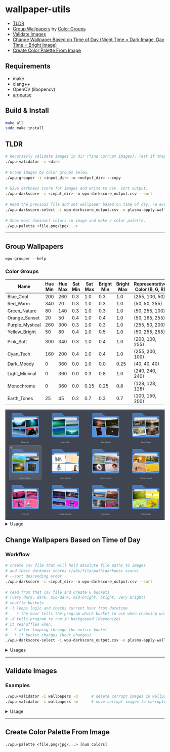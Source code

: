 # wallpaper-utils

- [TLDR](#tldr)
- [Group Wallpapers](#group-wallpapers) by [Color Groups](#color-groups)
- [Validate Images](#validate-images)
- [Change Wallpaper Based on Time of Day (Night Time = Dark Image, Day Time = Bright Image)](#change-wallpapers-based-on-time-of-day)
- [Create Color Palette From Image](#create-color-palette-from-image)

## Requirements

- make
- clang++
- OpenCV (libopencv)
- [argparse](https://github.com/p-ranav/argparse)

## Build & Install

```bash
make all
sudo make install
```

## TLDR

```bash
# Recursevly validate images in dir (find corrupt images). Test if they can be loaded. Delete with -d, Move with -m
./wpu-validator -i <dir>

# Group images by color groups below.
./wpu-grouper -i <input_dir> -o <output_dir> --copy

# Give darkness score for images and write to csv, sort output.
./wpu-darkscore -i <input_dir> -o wpu-darkscore_output.csv --sort

# Read the previous file and set wallpaper based on time of day, -e execute, -l loop logic, -d deamonize
./wpu-darkscore-select -i wpu-darkscore_output.csv -e plasma-apply-wallpaperimage -l -d

# Show most dominant colors in image and make a color palette.
./wpu-palette <file.png/jpg/...>
```

---

## Group Wallpapers

```console
wpu-grouper --help
```

### Color Groups

| Name            | Hue Min | Hue Max | Sat Min | Sat Max | Bright Min | Bright Max | Representative Color (B, G, R) |
| --------------- | ------- | ------- | ------- | ------- | ---------- | ---------- | ------------------------------ |
| Blue_Cool       | 200     | 260     | 0.3     | 1.0     | 0.3        | 1.0        | (255, 100, 50)                 |
| Red_Warm        | 340     | 20      | 0.3     | 1.0     | 0.3        | 1.0        | (50, 50, 255)                  |
| Green_Nature    | 80      | 140     | 0.3     | 1.0     | 0.3        | 1.0        | (50, 255, 100)                 |
| Orange_Sunset   | 20      | 50      | 0.4     | 1.0     | 0.4        | 1.0        | (50, 165, 255)                 |
| Purple_Mystical | 260     | 300     | 0.3     | 1.0     | 0.3        | 1.0        | (255, 50, 200)                 |
| Yellow_Bright   | 50      | 80      | 0.4     | 1.0     | 0.5        | 1.0        | (50, 255, 255)                 |
| Pink_Soft       | 300     | 340     | 0.3     | 1.0     | 0.4        | 1.0        | (200, 100, 255)                |
| Cyan_Tech       | 160     | 200     | 0.4     | 1.0     | 0.4        | 1.0        | (255, 200, 100)                |
| Dark_Moody      | 0       | 360     | 0.0     | 1.0     | 0.0        | 0.25       | (40, 40, 40)                   |
| Light_Minimal   | 0       | 360     | 0.0     | 0.3     | 0.8        | 1.0        | (240, 240, 240)                |
| Monochrome      | 0       | 360     | 0.0     | 0.15    | 0.25       | 0.8        | (128, 128, 128)                |
| Earth_Tones     | 25      | 45      | 0.2     | 0.7     | 0.3        | 0.7        | (100, 150, 200)                |

<img src="preview/preview.png">

<details><summary>Usage</summary>

```console
Usage: grouper [--help] [--version] --input VAR [--output VAR] [[--copy]|[--move]] [--algorithm 0/1/2]

group wallpapers by color palette

Optional arguments:
  -h, --help       shows help message and exits
  -v, --version    prints version information and exits

Required (detailed usage):
  -i, --input      input folder [required]

Optional (detailed usage):
  -o, --output     output folder (if not speicifed files won't be moved/copied, must specify --copy or --move to do action)
  -c, --copy       copy files to output dir
  -m, --move       move files to output dir
  -a, --algorithm  which algorithm to use when grouping images (KMeans = 0, KMeansOptimized = 1, Histogram = 2 [nargs=0..1] [default: 0]
```

</details>

## Change Wallpapers Based on Time of Day

### Workflow

```bash
# create csv file that will hold absolute file paths to images
# and their darkness scores (/abs/file/path|darkness score)
# --sort descending order
./wpu-darkscore -i <input_dir> -o wpu-darkscore_output.csv --sort

# read from that csv file and create 6 buckets
# (very dark, dark, mid-dark, mid-bright, bright, very bright)
# shuffle buckets
# -l loops logic and checks current hour from datetime
#    * the hour tells the program which bucket to use when choosing wallpaper
# -d tells program to run in background (daemonize)
# it reshuffles when:
#   * after looping through the entire bucket
#   * if bucket changes (hour changes)
./wpu-darkscore-select -i wpu-darkscore_output.csv -e plasma-apply-wallpaperimage -l -d
```

<details><summary>Usages</summary>

```console
Usage: darkscore [--help] [--version] --input VAR --output VAR [--sortd] [--sorta]

give darkness score for wallpapers

Optional arguments:
  -h, --help                shows help message and exits
  -v, --version             prints version information and exits
  -i, --input               Path to a image file or folder containing images (recursive) [required]
  -o, --output              Path to output CSV file [required]
  -s, -sd, --sort, --sortd  Sort output by darkness score descending order
  -sa, --sorta              Sort output by darkness score ascending order

```

```console
Usage: darkscore-select [--help] [--version] --input file.csv [--exec command] [--daemon] [--loop] [--sleep sleep_ms]

select wallpaper from csv file based on time of day and darkness score (night = dark, day = bright)

Optional arguments:
  -h, --help            shows help message and exits
  -v, --version         prints version information and exits
  -i, --input file.csv  csv file that was made by wpu-darkscore [required]
  -e, --exec            pass image to a command and execute (e.g. plasma-apply-wallpaperimage) [nargs=0..1] [default: ""]
  -d, --daemon          run daemon in the background
  -l, --loop            loop logic for setting wallpapers
  -s, --sleep           sleep ms for loop [nargs=0..1] [default: 60000]

```

##### Notes:

```bash
# You can change wallpaper on enter
# or sending a signal (useful when running as a daemon (-d)) with:
pkill -RTMIN+10 -f wpu-darkscore-select
```

##### also check out these useful [scripts](https://github.com/0000xFFFF/wallpaper-utils/tree/master/scripts)

</details>

---

## Validate Images

### Examples

```bash
./wpu-validator -i wallpapers -d      # delete corrupt images in wallpapers dir
./wpu-validator -i wallpapers -m      # move corrupt images to corrupted_images
```

<details><summary>Usage</summary>

```console
Usage: validator [--help] [--version] --input VAR [--move] [--delete] [--prompt]

validate images, find corrupt images (and delete them/move them/etc)

Optional arguments:
  -h, --help     shows help message and exits
  -v, --version  prints version information and exits
  -i, --input    Path to a image file or folder containing images (recursive) [required]
  -m, --move     move corrupt files to corrupted_images folder (make one)
  -d, --delete   delete corrupt files
  -p, --prompt   prompt what to do after scanning (nothing/delete/move)
```

</details>

---

## Create Color Palette From Image

```console
./wpu-palette <file.png/jpg/...> [num colors]
```
